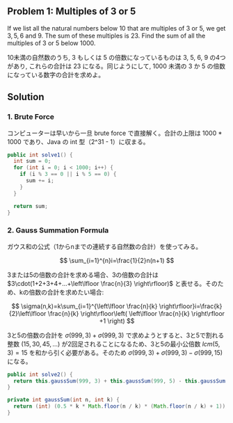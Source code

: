 ## Problem 1: Multiples of 3 or 5
If we list all the natural numbers below $10$ that are multiples of $3$ or $5$, we get $3, 5, 6$ and $9$. The sum of these multiples is $23$.
Find the sum of all the multiples of $3$ or $5$ below $1000$.

10未満の自然数のうち, 3 もしくは 5 の倍数になっているものは 3, 5, 6, 9 の4つがあり, これらの合計は 23 になる。同じようにして, 1000 未満の 3 か 5 の倍数になっている数字の合計を求めよ。

## Solution
### 1. Brute Force
コンピューターは早いから一旦 brute force で直接解く。合計の上限は 1000 * 1000 であり、Java の int 型（2^31 - 1）に収まる。

```java
public int solve1() {
  int sum = 0;
  for (int i = 0; i < 1000; i++) {
    if (i % 3 == 0 || i % 5 == 0) {
      sum += i;
    }
  }

  return sum;
}
```

### 2. Gauss Summation Formula
ガウス和の公式（1からnまでの連続する自然数の合計）を使ってみる。

$$
\sum_{i=1}^{n}i=\frac{1}{2}n(n+1)
$$

3または5の倍数の合計を求める場合、3の倍数の合計は $3\cdot(1+2+3+4+...+\left\lfloor \frac{n}{3} \right\rfloor)$ と表せる。そのため、kの倍数の合計を求めたい場合:

$$
\sigma(n,k)=k\sum_{i=1}^{\left\lfloor \frac{n}{k} \right\rfloor}i=\frac{k}{2}\left\lfloor \frac{n}{k} \right\rfloor\left( \left\lfloor \frac{n}{k} \right\rfloor +1 \right)
$$

3と5の倍数の合計を $\sigma(999,3)+\sigma(999,3)$ で求めようとすると、3と5で割れる整数 $(15,30,45,...)$ が2回足されることになるため、3と5の最小公倍数 $lcm(5,3)=15$ を和から引く必要がある。そのため $\sigma(999,3)+\sigma(999,3)-\sigma(999,15)$ になる。

```java
public int solve2() {
  return this.gaussSum(999, 3) + this.gaussSum(999, 5) - this.gaussSum(999, 15);
}

private int gaussSum(int n, int k) {
  return (int) (0.5 * k * Math.floor(n / k) * (Math.floor(n / k) + 1));
}
```
